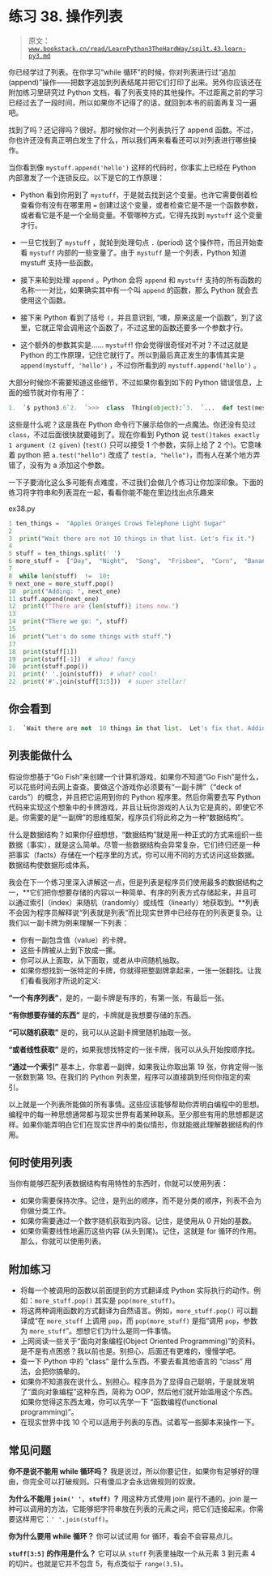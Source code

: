 # 练习 38\. 操作列表

> 原文：[`www.bookstack.cn/read/LearnPython3TheHardWay/spilt.43.learn-py3.md`](https://www.bookstack.cn/read/LearnPython3TheHardWay/spilt.43.learn-py3.md)

你已经学过了列表。在你学习“while 循环”的时候，你对列表进行过“追加(append)”操作——把数字追加到列表结尾并把它们打印了出来。另外你应该还在附加练习里研究过 Python 文档，看了列表支持的其他操作。不过距离之前的学习已经过去了一段时间，所以如果你不记得了的话，就回到本书的前面再复习一遍吧。

找到了吗？还记得吗？很好。那时候你对一个列表执行了 append 函数。不过，你也许还没有真正明白发生了什么，所以我们再来看看还可以对列表进行哪些操作。

当你看到像 `mystuff.append('hello')` 这样的代码时，你事实上已经在 Python 内部激发了一个连锁反应。以下是它的工作原理：

*   Python 看到你用到了 `mystuff`，于是就去找到这个变量。也许它需要倒着检查看你有没有在哪里用 `=` 创建过这个变量，或者检查它是不是一个函数参数，或者看它是不是一个全局变量。不管哪种方式，它得先找到 `mystuff` 这个变量才行。

*   一旦它找到了 `mystuff` ，就轮到处理句点 `.` (period) 这个操作符，而且开始查看 `mystuff` 内部的一些变量了。由于 `mystuff` 是一个列表，Python 知道 mystuff 支持一些函数。

*   接下来轮到处理 `append` 。Python 会将 `append` 和 `mystuff` 支持的所有函数的名称一一对比，如果确实其中有一个叫 `append` 的函数，那么 Python 就会去使用这个函数。

*   接下来 Python 看到了括号 `(`，并且意识到, “噢，原来这是一个函数”，到了这里，它就正常会调用这个函数了，不过这里的函数还要多一个参数才行。

*   这个额外的参数其实是…… `mystuff`! 你会觉得很奇怪对不对？不过这就是 Python 的工作原理，记住它就行了。所以到最后真正发生的事情其实是 `append(mystuff, 'hello')` ，不过你所看到的 `mystuff.append('hello')` 。

大部分时候你不需要知道这些细节，不过如果你看到如下的 Python 错误信息，上面的细节就对你有用了：

```py
1.  `$ python3.6`2.  `>>>  class  Thing(object):`3.  `...  def test(message):`4.  `...  print(message)`5.  `...`6.  `>>> a =  Thing()`7.  `>>> a.test("hello")`8.  `Traceback  (most recent call last):  File  "<stdin>", line 1  ,  in  <module>`9.  `TypeError  : test() takes exactly 1 argument (2 given)`10.  `>>>`
```

这些是什么呢？这是我在 Python 命令行下展示给你的一点魔法。你还没有见过 `class`，不过后面很快就要碰到了。现在你看到 Python 说 `test()takes exactly 1 argument (2 given)` (`test()` 只可以接受 1 个参数，实际上给了 2 个)。它意味着 python 把 `a.test("hello")` 改成了 `test(a, "hello")`，而有人在某个地方弄错了，没有为 a 添加这个参数。

一下子要消化这么多可能有点难度，不过我们会做几个练习让你加深印象。下面的练习将字符串和列表混在一起，看看你能不能在里边找出点乐趣来

ex38.py

```py
1 ten_things =  "Apples Oranges Crows Telephone Light Sugar"
2
3  print("Wait there are not 10 things in that list. Let's fix it.")
4
5 stuff = ten_things.split(' ')
6 more_stuff =  ["Day",  "Night",  "Song",  "Frisbee",  "Corn",  "Banana",  "Girl",  "Boy"]
7
8  while len(stuff)  !=  10:
9 next_one = more_stuff.pop()
10  print("Adding: ", next_one)
11 stuff.append(next_one)
12  print(f"There are {len(stuff)} items now.")
13
14  print("There we go: ", stuff)
15
16  print("Let's do some things with stuff.")
17
18  print(stuff[1])
19  print(stuff[-1])  # whoa! fancy
20  print(stuff.pop())
21  print(' '.join(stuff))  # what? cool!
22  print('#'.join(stuff[3:5]))  # super stellar!
```

## 你会看到

```py
1.  `Wait there are not  10 things in that list.  Let's fix that. Adding:  Boy`2.  `There are 7 items now. Adding:  Girl`3.  `There are 8 items now. Adding:  Banana`4.  `There are 9 items now. Adding:  Corn`5.  `There are 10 items now.`6.  `There we go:    ['Apples', 'Oranges', 'Crows', 'Telephone', 'Light' 'Sugar', 'Boy', 'Girl', 'Banana', 'Corn']`7.  `Let's do some things with stuff.  Oranges`8.  `Corn  Corn`9.  `Apples  Oranges  Crows  Telephone  Light  Sugar  Boy  Girl  Banana  Telephone#Light`
```

## 列表能做什么

假设你想基于“Go Fish”来创建一个计算机游戏，如果你不知道“Go Fish”是什么，可以花些时间去网上查查。要做这个游戏你必须要有“一副卡牌”（“deck of cards”）的概念，并且把它运用到你的 Python 程序里。然后你需要去写 Python 代码来实现这个想象中的卡牌游戏，并且让玩你游戏的人认为它是真的，即使它不是。你需要的是“一副牌”的思维框架，程序员们将此称之为一种“数据结构”。

什么是数据结构？如果你仔细想想，“数据结构”就是用一种正式的方式来组织一些数据（事实），就是这么简单。尽管一些数据结构会异常复杂，它们终归还是一种把事实（facts）存储在一个程序里的方式，你可以用不同的方式访问这些数据。数据结构使数据形成体系。

我会在下一个练习里深入讲解这一点，但是列表是程序员们使用最多的数据结构之一，**它们把你想要存储的内容以一种简单、有序的列表方式存储起来，并且可以通过索引（index）来随机（randomly）或线性（linearly）地获取到。**列表不会因为程序员解释说“列表就是列表”而比现实世界中已经存在的列表更复杂。让我们以一副卡牌为例来理解一下列表：

*   你有一副包含值（value）的卡牌。
*   这些卡牌被从上到下放成一摞。
*   你可以从上面取，从下面取，或者从中间随机抽取。
*   如果你想找到一张特定的卡牌，你就得把整副牌拿起来，一张一张翻找。让我们看看我刚才所说的定义:

**“一个有序列表”**，是的，一副卡牌是有序的，有第一张，有最后一张。

**“有你想要存储的东西”** 是的，卡牌就是我想要存储的东西。

**“可以随机获取”** 是的，我可以从这副卡牌里随机抽取一张。

**“或者线性获取”** 是的，如果我想找特定的一张卡牌，我可以从头开始按顺序找。

**“通过一个索引”** 基本上，你拿着一副牌，如果我让你取出第 19 张，你肯定得一张一张数到第 19。在我们的 Python 列表里，程序可以直接跳到任何你指定的索引。

以上就是一个列表所能做的所有事情。这些应该能够帮助你弄明白编程中的思想。编程中的每一种思想通常都与现实世界有着某种联系。至少那些有用的思想都是这样。如果你能弄明白它们在现实世界中的类似情形，你就能据此理解数据结构的作用。

## 何时使用列表

当你有能够匹配列表数据结构有用特性的东西时，你就可以使用列表：

*   如果你需要保持次序。记住，是列出的顺序，而不是分类的顺序，列表不会为你做分类工作。
*   如果你需要通过一个数字随机获取到内容。记住，是使用从 0 开始的基数。
*   如果你需要线性地遍历这些内容 (从头到尾)。记住，这就是 for 循环的作用。那么，你就可以使用列表。

## 附加练习

*   将每一个被调用的函数以前面提到的方式翻译成 Python 实际执行的动作。例如：`more_stuff.pop()` 其实是 `pop(more_stuff)`。
*   将这两种调用函数的方式翻译为自然语言。例如，`more_stuff.pop()` 可以翻译成“在 `more_stuff` 上调用 `pop`，而 `pop(more_stuff)` 是指“调用 `pop`，参数为 `more_stuff`”。想想它们为什么是同一件事情。
*   上网阅读一些关于“面向对象编程(Object Oriented Programming)”的资料。是不是有点困惑？我以前也是。别担心，后面还有更难的，慢慢学吧。
*   查一下 Python 中的 “class” 是什么东西。不要去看其他语言的 “class” 用法，会把你搞晕的。
*   如果你不知道我在说什么，别担心。程序员为了显得自己聪明，于是就发明了“面向对象编程”这种东西，简称为 OOP，然后他们就开始滥用这个东西。如果你觉得这东西太难，你可以先学一下 “函数编程(functional programming)”。
*   在现实世界中找 10 个可以适用于列表的东西。试着写一些脚本来操作一下。

## 常见问题

**你不是说不能用 while 循环吗？** 我是说过，所以你要记住，如果你有足够好的理由，你完全可以打破规则。只有傻瓜才会永远做规则的奴隶。

**为什么不能用 `join(' ', stuff)` ？** 用这种方式使用 join 是行不通的。join 是一种可以调用的方法，它能够把字符串放在列表的元素之间，把它们连接起来。你需要这样用它：`' '.join(stuff)`。

**你为什么要用 while 循环？** 你可以试试用 for 循环，看会不会容易点儿。

**`stuff[3:5]` 的作用是什么？** 它可以从 `stuff` 列表里抽取一个从元素 3 到元素 4 的切片。也就是它并不包含 5，有点类似于 `range(3,5)`。